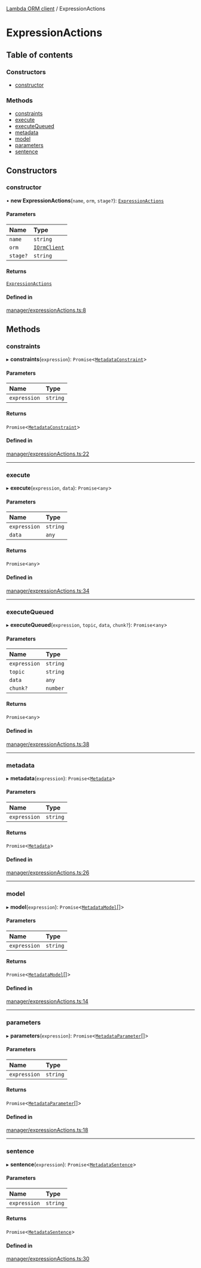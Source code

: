 [Lambda ORM client](../README.md) / ExpressionActions

# ExpressionActions

## Table of contents

### Constructors

- [constructor](ExpressionActions.md#constructor)

### Methods

- [constraints](ExpressionActions.md#constraints)
- [execute](ExpressionActions.md#execute)
- [executeQueued](ExpressionActions.md#executequeued)
- [metadata](ExpressionActions.md#metadata)
- [model](ExpressionActions.md#model)
- [parameters](ExpressionActions.md#parameters)
- [sentence](ExpressionActions.md#sentence)

## Constructors

### constructor

• **new ExpressionActions**(`name`, `orm`, `stage?`): [`ExpressionActions`](ExpressionActions.md)

#### Parameters

| Name | Type |
| :------ | :------ |
| `name` | `string` |
| `orm` | [`IOrmClient`](../interfaces/IOrmClient.md) |
| `stage?` | `string` |

#### Returns

[`ExpressionActions`](ExpressionActions.md)

#### Defined in

[manager/expressionActions.ts:8](https://github.com/FlavioLionelRita/lambdaorm-client-node/blob/c705977/src/lib/manager/expressionActions.ts#L8)

## Methods

### constraints

▸ **constraints**(`expression`): `Promise`<[`MetadataConstraint`](../interfaces/MetadataConstraint.md)\>

#### Parameters

| Name | Type |
| :------ | :------ |
| `expression` | `string` |

#### Returns

`Promise`<[`MetadataConstraint`](../interfaces/MetadataConstraint.md)\>

#### Defined in

[manager/expressionActions.ts:22](https://github.com/FlavioLionelRita/lambdaorm-client-node/blob/c705977/src/lib/manager/expressionActions.ts#L22)

___

### execute

▸ **execute**(`expression`, `data`): `Promise`<`any`\>

#### Parameters

| Name | Type |
| :------ | :------ |
| `expression` | `string` |
| `data` | `any` |

#### Returns

`Promise`<`any`\>

#### Defined in

[manager/expressionActions.ts:34](https://github.com/FlavioLionelRita/lambdaorm-client-node/blob/c705977/src/lib/manager/expressionActions.ts#L34)

___

### executeQueued

▸ **executeQueued**(`expression`, `topic`, `data`, `chunk?`): `Promise`<`any`\>

#### Parameters

| Name | Type |
| :------ | :------ |
| `expression` | `string` |
| `topic` | `string` |
| `data` | `any` |
| `chunk?` | `number` |

#### Returns

`Promise`<`any`\>

#### Defined in

[manager/expressionActions.ts:38](https://github.com/FlavioLionelRita/lambdaorm-client-node/blob/c705977/src/lib/manager/expressionActions.ts#L38)

___

### metadata

▸ **metadata**(`expression`): `Promise`<[`Metadata`](../interfaces/Metadata.md)\>

#### Parameters

| Name | Type |
| :------ | :------ |
| `expression` | `string` |

#### Returns

`Promise`<[`Metadata`](../interfaces/Metadata.md)\>

#### Defined in

[manager/expressionActions.ts:26](https://github.com/FlavioLionelRita/lambdaorm-client-node/blob/c705977/src/lib/manager/expressionActions.ts#L26)

___

### model

▸ **model**(`expression`): `Promise`<[`MetadataModel`](../interfaces/MetadataModel.md)[]\>

#### Parameters

| Name | Type |
| :------ | :------ |
| `expression` | `string` |

#### Returns

`Promise`<[`MetadataModel`](../interfaces/MetadataModel.md)[]\>

#### Defined in

[manager/expressionActions.ts:14](https://github.com/FlavioLionelRita/lambdaorm-client-node/blob/c705977/src/lib/manager/expressionActions.ts#L14)

___

### parameters

▸ **parameters**(`expression`): `Promise`<[`MetadataParameter`](../interfaces/MetadataParameter.md)[]\>

#### Parameters

| Name | Type |
| :------ | :------ |
| `expression` | `string` |

#### Returns

`Promise`<[`MetadataParameter`](../interfaces/MetadataParameter.md)[]\>

#### Defined in

[manager/expressionActions.ts:18](https://github.com/FlavioLionelRita/lambdaorm-client-node/blob/c705977/src/lib/manager/expressionActions.ts#L18)

___

### sentence

▸ **sentence**(`expression`): `Promise`<[`MetadataSentence`](../interfaces/MetadataSentence.md)\>

#### Parameters

| Name | Type |
| :------ | :------ |
| `expression` | `string` |

#### Returns

`Promise`<[`MetadataSentence`](../interfaces/MetadataSentence.md)\>

#### Defined in

[manager/expressionActions.ts:30](https://github.com/FlavioLionelRita/lambdaorm-client-node/blob/c705977/src/lib/manager/expressionActions.ts#L30)
